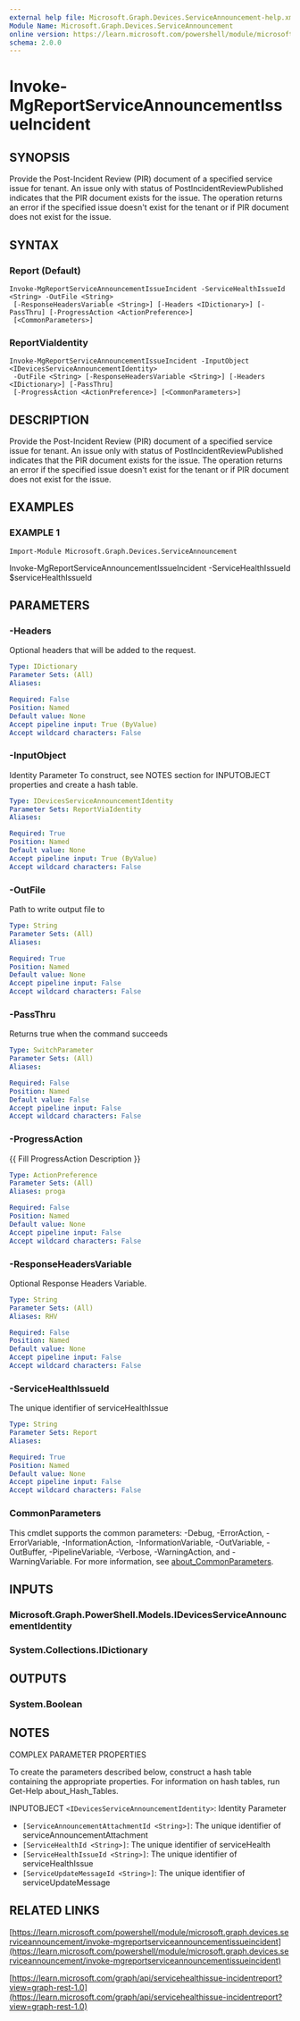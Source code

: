 ```yaml
---
external help file: Microsoft.Graph.Devices.ServiceAnnouncement-help.xml
Module Name: Microsoft.Graph.Devices.ServiceAnnouncement
online version: https://learn.microsoft.com/powershell/module/microsoft.graph.devices.serviceannouncement/invoke-mgreportserviceannouncementissueincident
schema: 2.0.0
---
```


# Invoke-MgReportServiceAnnouncementIssueIncident

## SYNOPSIS
Provide the Post-Incident Review (PIR) document of a specified service issue for tenant.
An issue only with status of PostIncidentReviewPublished indicates that the PIR document exists for the issue.
The operation returns an error if the specified issue doesn't exist for the tenant or if PIR document does not exist for the issue.

## SYNTAX

### Report (Default)
```
Invoke-MgReportServiceAnnouncementIssueIncident -ServiceHealthIssueId <String> -OutFile <String>
 [-ResponseHeadersVariable <String>] [-Headers <IDictionary>] [-PassThru] [-ProgressAction <ActionPreference>]
 [<CommonParameters>]
```

### ReportViaIdentity
```
Invoke-MgReportServiceAnnouncementIssueIncident -InputObject <IDevicesServiceAnnouncementIdentity>
 -OutFile <String> [-ResponseHeadersVariable <String>] [-Headers <IDictionary>] [-PassThru]
 [-ProgressAction <ActionPreference>] [<CommonParameters>]
```

## DESCRIPTION
Provide the Post-Incident Review (PIR) document of a specified service issue for tenant.
An issue only with status of PostIncidentReviewPublished indicates that the PIR document exists for the issue.
The operation returns an error if the specified issue doesn't exist for the tenant or if PIR document does not exist for the issue.

## EXAMPLES

### EXAMPLE 1
```
Import-Module Microsoft.Graph.Devices.ServiceAnnouncement
```

Invoke-MgReportServiceAnnouncementIssueIncident -ServiceHealthIssueId $serviceHealthIssueId

## PARAMETERS

### -Headers
Optional headers that will be added to the request.

```yaml
Type: IDictionary
Parameter Sets: (All)
Aliases:

Required: False
Position: Named
Default value: None
Accept pipeline input: True (ByValue)
Accept wildcard characters: False
```

### -InputObject
Identity Parameter
To construct, see NOTES section for INPUTOBJECT properties and create a hash table.

```yaml
Type: IDevicesServiceAnnouncementIdentity
Parameter Sets: ReportViaIdentity
Aliases:

Required: True
Position: Named
Default value: None
Accept pipeline input: True (ByValue)
Accept wildcard characters: False
```

### -OutFile
Path to write output file to

```yaml
Type: String
Parameter Sets: (All)
Aliases:

Required: True
Position: Named
Default value: None
Accept pipeline input: False
Accept wildcard characters: False
```

### -PassThru
Returns true when the command succeeds

```yaml
Type: SwitchParameter
Parameter Sets: (All)
Aliases:

Required: False
Position: Named
Default value: False
Accept pipeline input: False
Accept wildcard characters: False
```

### -ProgressAction
{{ Fill ProgressAction Description }}

```yaml
Type: ActionPreference
Parameter Sets: (All)
Aliases: proga

Required: False
Position: Named
Default value: None
Accept pipeline input: False
Accept wildcard characters: False
```

### -ResponseHeadersVariable
Optional Response Headers Variable.

```yaml
Type: String
Parameter Sets: (All)
Aliases: RHV

Required: False
Position: Named
Default value: None
Accept pipeline input: False
Accept wildcard characters: False
```

### -ServiceHealthIssueId
The unique identifier of serviceHealthIssue

```yaml
Type: String
Parameter Sets: Report
Aliases:

Required: True
Position: Named
Default value: None
Accept pipeline input: False
Accept wildcard characters: False
```

### CommonParameters
This cmdlet supports the common parameters: -Debug, -ErrorAction, -ErrorVariable, -InformationAction, -InformationVariable, -OutVariable, -OutBuffer, -PipelineVariable, -Verbose, -WarningAction, and -WarningVariable. For more information, see [about_CommonParameters](http://go.microsoft.com/fwlink/?LinkID=113216).

## INPUTS

### Microsoft.Graph.PowerShell.Models.IDevicesServiceAnnouncementIdentity
### System.Collections.IDictionary
## OUTPUTS

### System.Boolean
## NOTES
COMPLEX PARAMETER PROPERTIES

To create the parameters described below, construct a hash table containing the appropriate properties.
For information on hash tables, run Get-Help about_Hash_Tables.

INPUTOBJECT `<IDevicesServiceAnnouncementIdentity>`: Identity Parameter
  - `[ServiceAnnouncementAttachmentId <String>]`: The unique identifier of serviceAnnouncementAttachment
  - `[ServiceHealthId <String>]`: The unique identifier of serviceHealth
  - `[ServiceHealthIssueId <String>]`: The unique identifier of serviceHealthIssue
  - `[ServiceUpdateMessageId <String>]`: The unique identifier of serviceUpdateMessage

## RELATED LINKS

[https://learn.microsoft.com/powershell/module/microsoft.graph.devices.serviceannouncement/invoke-mgreportserviceannouncementissueincident](https://learn.microsoft.com/powershell/module/microsoft.graph.devices.serviceannouncement/invoke-mgreportserviceannouncementissueincident)

[https://learn.microsoft.com/graph/api/servicehealthissue-incidentreport?view=graph-rest-1.0](https://learn.microsoft.com/graph/api/servicehealthissue-incidentreport?view=graph-rest-1.0)




